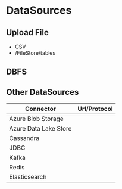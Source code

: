 # DataSources

## Upload File

* CSV
* /FileStore/tables

## DBFS

## Other DataSources

|Connector|Url/Protocol|
|-|-|
|Azure Blob Storage
|Azure Data Lake Store
|Cassandra
|JDBC
|Kafka
|Redis
|Elasticsearch
